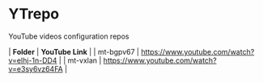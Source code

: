 # YTrepo
YouTube videos configuration repos

| **Folder** | **YouTube Link** |
| mt-bgpv67 | https://www.youtube.com/watch?v=elhj-1n-DD4 | 
| mt-vxlan | https://www.youtube.com/watch?v=e3sy6vz64FA |
